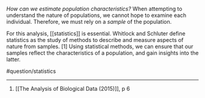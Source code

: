 *How can we estimate population characteristics?* When attempting to understand the nature of populations, we cannot hope to examine each individual. Therefore, we must rely on a *sample* of the population.

For this analysis, [[statistics]] is essential. Whitlock and Schluter define statistics as the study of methods to describe and measure aspects of nature from samples. [1] Using statistical methods, we can ensure that our samples reflect the characteristics of a population, and gain insights into the latter. 

#question/statistics

---
1. [[The Analysis of Biological Data (2015)]], p 6